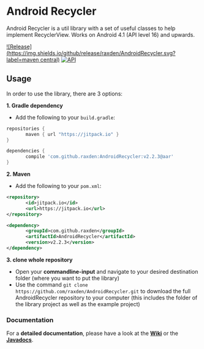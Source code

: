Android Recycler
==========

Android Recycler is a util library with a set of useful classes to help implement RecyclerView. Works on Android 4.1 (API level 16) and upwards.

[![Release](https://img.shields.io/github/release/raxden/AndroidRecycler.svg?label=maven central)](https://jitpack.io/#raxden/AndroidRecycler/) [![API](https://img.shields.io/badge/API-16%2B-green.svg?style=flat)](https://android-arsenal.com/api?level=16)

## Usage

In order to use the library, there are 3 options:

**1. Gradle dependency**

 - 	Add the following to your `build.gradle`:
 ```gradle
repositories {
	    maven { url "https://jitpack.io" }
}

dependencies {
	    compile 'com.github.raxden:AndroidRecycler:v2.2.3@aar'
}
```

**2. Maven**
- Add the following to your `pom.xml`:
 ```xml
<repository>
       	<id>jitpack.io</id>
	    <url>https://jitpack.io</url>
</repository>

<dependency>
	    <groupId>com.github.raxden</groupId>
	    <artifactId>AndroidRecycler</artifactId>
	    <version>v2.2.3</version>
</dependency>
```

**3. clone whole repository**
 - Open your **commandline-input** and navigate to your desired destination folder (where you want to put the library)
 - Use the command `git clone https://github.com/raxden/AndroidRecycler.git` to download the full AndroidRecycler repository to your computer (this includes the folder of the library project as well as the example project)

### Documentation 

For a **detailed documentation**, please have a look at the [**Wiki**](https://github.com/raxden/AndroidRecycler/wiki) or the [**Javadocs**](https://jitpack.io/com/github/raxden/AndroidRecycler/v2.2.3/javadoc/).
